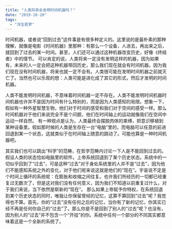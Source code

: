 ```yaml
---
title: "人类将来会发明时间机器吗？"
date: "2019-10-20"
tags: 
  - "浮生若梦"
---
```


时间机器，或者说“回到过去”这件事是有很多种定义的。这里说的是最朴素的那种理解，就像是电影《时间机器》里那种：有那么一个设备，人进去，再出来之后，就回到了过去的某一时间。甚至，人们还可以通过这种机器改变历史，好像《终结者》中的情节。 可以肯定的说，人类将来一定没有发明这样的机器，因为如果有，未来的人一定会把这种机器带回历史，那么我们现在就会有时间机器。因为我们现在没有时间机器，将来也就一定不会有。人类很可能在发明时间机器之前就灭亡了。当然也可以乐观的想：人类可能是进化成了其它的形式，然后才发明的时间机器。 

人类不能发明时间机器，不意味着时间机器一定不存在。人类不能发明时间机器时间机器也许并不是因为时间有什么特别的，而是因为人类感知的局限。想象一下，假如有一种外星智慧生物，他们对于时间的感受和我们对于空间的感受一样。那么时间机器对于他们来说完全不是个问题，他们在时间轴上的运动就像我们在空间中运动一样自然。 有一种观点是认为，人类最终会摆脱肉体的束缚，把意识移植到某种设备里。假如那时候的人类是生存在一台“电脑”里的，而电脑可以任意的前进回退到某一个状态，这就类似于在时间轴上随意的跳动了。可能也算是一种时间机器吧。 

其实我们也可以跳出“科学”的范畴，在哲学范畴内讨论一下人是不能回到过去的。假设人类的状态恰如电脑里的软件。上帝系统回退到了某个历史状态。系统中的一切似乎回到了“过去”，可是这种“过去”对于身处系统里的人并不是“过去”，因为他们不能感知系统之外的变化，对于他们呢来说这就是他们的“现在”。宇宙说不定是个时间上循环的系统呢：在膨胀和收缩之间往复。也许我们所经历的一切都已经重复过无数次了，但是这对我们没有任何意义，因为我们不知道以前重复过什么，对于我们来说，当下依然是崭新的“现在”。 那么如果上帝赋予你特权，在系统回退到某个历史状态的同时，唯独让你保留曾经的记忆，这算不算回到“过去”呢？我觉得也不算。首先，你的“过去”没有任何之后的记忆，当你有了新的记忆，你其实已经不再是任何你自己的“过去”了。那么你是不是回到了别人的“过去”呢？也没有，因为别人的“过去”并不包含一个“开挂”的你。系统中任何一个部分的不同其实都意味着这是一个全新的系统了。
